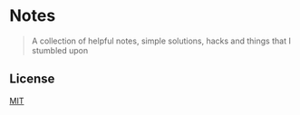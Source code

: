 # Notes  
> A collection of helpful notes, simple solutions, hacks and things that I stumbled upon

## License
[MIT](https://github.com/stavros-liaskos/notes/blob/master/LICENSE)
 
